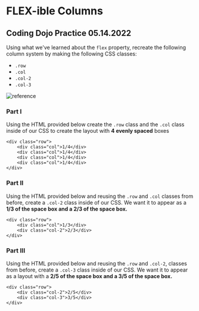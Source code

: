 # FLEX-ible Columns

## Coding Dojo Practice 05.14.2022

Using what we've learned about the ```flex``` property, recreate the following column system by making the following CSS classes:

* ```.row```
* ```.col```
* ```.col-2```
* ```.col-3```

![reference](./reference.gif)


### Part I

Using the HTML provided below create the ```.row``` class and the ```.col``` class inside of our CSS to create the layout with **4 evenly spaced** boxes

```
<div class="row">
    <div class="col">1/4</div>
    <div class="col">1/4</div>
    <div class="col">1/4</div>
    <div class="col">1/4</div>
</div>
```


### Part II

Using the HTML provided below and reusing the ```.row``` and ```.col``` classes from before, create a ```.col-2``` class inside of our CSS. We want it to appear as a **1/3 of the space box and a 2/3 of the space box.**

```
<div class="row">
    <div class="col">1/3</div> 
    <div class="col-2">2/3</div>
</div>
```


### Part III

Using the HTML provided below and reusing the ```.row``` and ```.col-2```, classes from before, create a ```.col-3``` class inside of our CSS. We want it to appear as a layout with a **2/5 of the space box and a 3/5 of the space box.**

```
<div class="row">
    <div class="col-2">2/5</div>
    <div class="col-3">3/5</div>
</div>
```